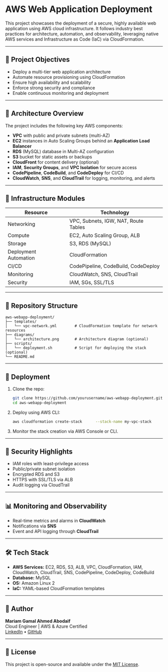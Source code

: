 # AWS Web Application Deployment

This project showcases the deployment of a secure, highly available web application using AWS cloud infrastructure. It follows industry best practices for architecture, automation, and observability, leveraging native AWS services and Infrastructure as Code (IaC) via CloudFormation.

---

## 📌 Project Objectives

- Deploy a multi-tier web application architecture
- Automate resource provisioning using CloudFormation
- Ensure high availability and scalability
- Enforce strong security and compliance
- Enable continuous monitoring and deployment

---

## 🧱 Architecture Overview

The project includes the following key AWS components:

- **VPC** with public and private subnets (multi-AZ)
- **EC2** instances in Auto Scaling Groups behind an **Application Load Balancer**
- **RDS** (MySQL) database in Multi-AZ configuration
- **S3** bucket for static assets or backups
- **CloudFront** for content delivery (optional)
- **IAM**, **Security Groups**, and **VPC Isolation** for secure access
- **CodePipeline**, **CodeBuild**, and **CodeDeploy** for CI/CD
- **CloudWatch**, **SNS**, and **CloudTrail** for logging, monitoring, and alerts

---

## 🧩 Infrastructure Modules

| Resource              | Technology      |
|----------------------|-----------------|
| Networking           | VPC, Subnets, IGW, NAT, Route Tables |
| Compute              | EC2, Auto Scaling Group, ALB |
| Storage              | S3, RDS (MySQL) |
| Deployment Automation| CloudFormation |
| CI/CD                | CodePipeline, CodeBuild, CodeDeploy |
| Monitoring           | CloudWatch, SNS, CloudTrail |
| Security             | IAM, SGs, SSL/TLS |

---

## 📁 Repository Structure

```
aws-webapp-deployment/
├── templates/
│   └── vpc-network.yml        # CloudFormation template for network resources
├── diagrams/
│   └── architecture.png       # Architecture diagram (optional)
├── scripts/
│   └── deployment.sh          # Script for deploying the stack (optional)
└── README.md
```

---

## 🚀 Deployment

1. Clone the repo:
   ```bash
   git clone https://github.com/yourusername/aws-webapp-deployment.git
   cd aws-webapp-deployment
   ```

2. Deploy using AWS CLI:
   ```bash
   aws cloudformation create-stack      --stack-name my-vpc-stack      --template-body file://templates/vpc-network.yml      --capabilities CAPABILITY_NAMED_IAM
   ```

3. Monitor the stack creation via AWS Console or CLI.

---

## 🔐 Security Highlights

- IAM roles with least-privilege access
- Public/private subnet isolation
- Encrypted RDS and S3
- HTTPS with SSL/TLS via ALB
- Audit logging via CloudTrail

---

## 📊 Monitoring and Observability

- Real-time metrics and alarms in **CloudWatch**
- Notifications via **SNS**
- Event and API logging through **CloudTrail**

---

## 🛠️ Tech Stack

- **AWS Services:** EC2, RDS, S3, ALB, VPC, CloudFormation, IAM, CloudWatch, CloudTrail, SNS, CodePipeline, CodeDeploy, CodeBuild
- **Database:** MySQL
- **OS:** Amazon Linux 2
- **IaC:** YAML-based CloudFormation templates

---

## 📎 Author

**Mariam Gamal Ahmed Abodaif**  
Cloud Engineer | AWS & Azure Certified  
[LinkedIn](https://www.linkedin.com/in/mariamabodaif) • [GitHub](https://github.com/MaryyamGamal)

---

## 📄 License

This project is open-source and available under the [MIT License](LICENSE).
